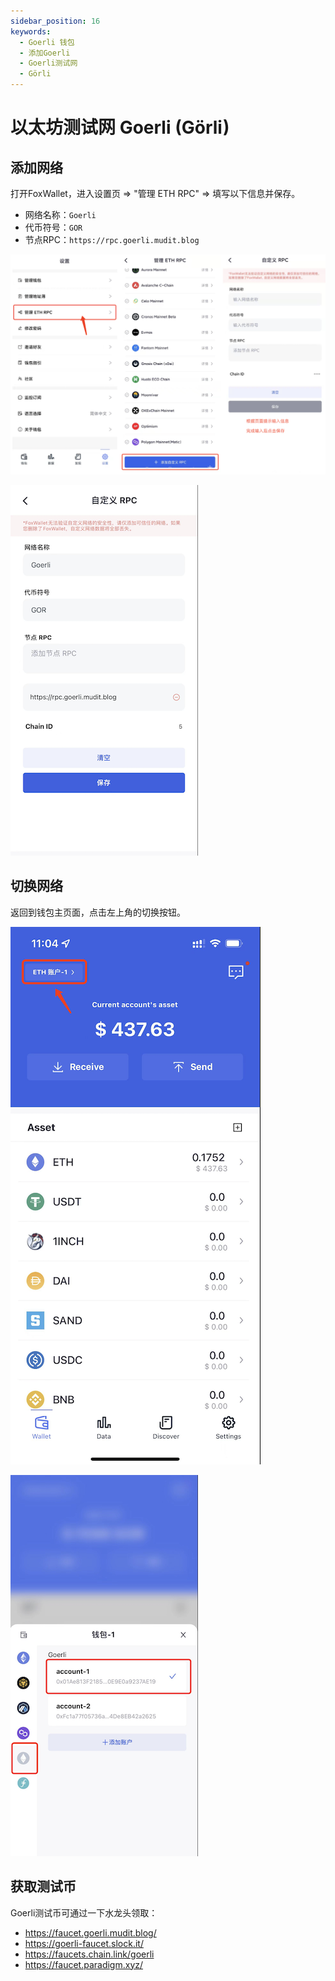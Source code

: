 ```yaml
---
sidebar_position: 16
keywords:
  - Goerli 钱包
  - 添加Goerli
  - Goerli测试网
  - Görli
---
```


# 以太坊测试网 Goerli (Görli)

## 添加网络
打开FoxWallet，进入设置页 => "管理 ETH RPC" => 填写以下信息并保存。

* 网络名称：`Goerli`
* 代币符号：`GOR`
* 节点RPC：`https://rpc.goerli.mudit.blog`

![](../img/add-custom-rpc.png)

![](../img/add-goerli.png)

## 切换网络
返回到钱包主页面，点击左上角的切换按钮。

![](../img/switch-wallet-1.png)

![](../img/switch-goerli.png)

## 获取测试币
Goerli测试币可通过一下水龙头领取：
* https://faucet.goerli.mudit.blog/
* https://goerli-faucet.slock.it/
* ​https://faucets.chain.link/goerli
* ​https://faucet.paradigm.xyz/